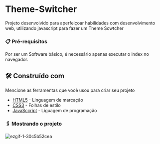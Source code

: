 # Theme-Switcher

Projeto desenvolvido para aperfeiçoar habilidades com desenvolvimento web, utilizando javascript para fazer um Theme Scwtcher

### 📋 Pré-requisitos

Por ser um Software básico, é necessário apenas executar o index no navegador.

## 🛠️ Construído com

Mencione as ferramentas que você usou para criar seu projeto

* [HTML5](https://developer.mozilla.org/pt-BR/docs/Web/HTML) - Linguagem de marcação
* [CSS3](https://developer.mozilla.org/pt-BR/docs/Web/CSS) - Folhas de estilo
* [JavaSccript](https://developer.mozilla.org/pt-BR/docs/Web/JavaScript) - Liguagem de programação

### 🖇️ Mostrando o projeto

![ezgif-1-30c5b52cea](https://github.com/pedrohma07/Theme-Switcher/assets/87721963/25ed1d0a-7717-4a3a-8ea3-88c48c475ca9)
